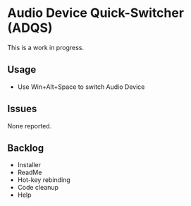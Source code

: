 Audio Device Quick-Switcher (ADQS)
==================================

This is a work in progress.

Usage
-----

* Use Win+Alt+Space to switch Audio Device

Issues
------

None reported.

Backlog
-------

* Installer
* ReadMe
* Hot-key rebinding
* Code cleanup
* Help

